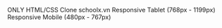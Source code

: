 ONLY HTML/CSS
Clone schoolx.vn
Responsive Tablet (768px - 1199px)
Responsive Mobile (480px - 767px)
